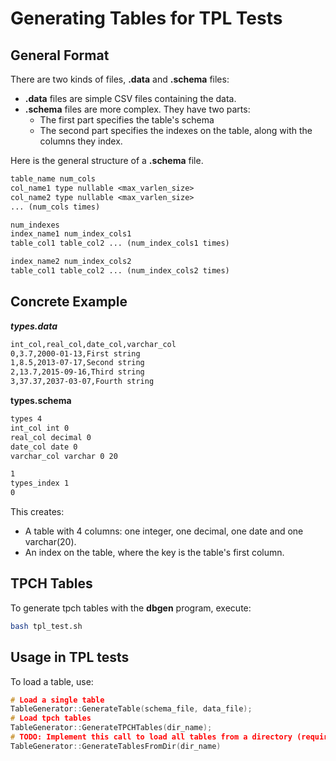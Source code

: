 # Generating Tables for TPL Tests

## General Format
There are two kinds of files, **.data** and **.schema** files:
* **.data** files are simple CSV files containing the data.
* **.schema** files are more complex. They have two parts:
	* The first part specifies the table's schema
	* The second part specifies the indexes on the table, along with the columns they index.

Here is the general structure of a **.schema** file.
```txt
table_name num_cols
col_name1 type nullable <max_varlen_size>
col_name2 type nullable <max_varlen_size>
... (num_cols times)

num_indexes
index_name1 num_index_cols1
table_col1 table_col2 ... (num_index_cols1 times)

index_name2 num_index_cols2
table_col1 table_col2 ... (num_index_cols2 times)
```

## Concrete Example

***types.data***
```txt
int_col,real_col,date_col,varchar_col
0,3.7,2000-01-13,First string
1,8.5,2013-07-17,Second string
2,13.7,2015-09-16,Third string
3,37.37,2037-03-07,Fourth string
```

**types.schema**
```txt
types 4
int_col int 0
real_col decimal 0
date_col date 0
varchar_col varchar 0 20

1
types_index 1
0
```

This creates:
* A table with 4 columns: one integer, one decimal, one date and one varchar(20).
* An index on the table, where the key is the table's first column.

## TPCH Tables
To generate tpch tables with the **dbgen** program, execute:
```sh
bash tpl_test.sh
```

## Usage in TPL tests
To load a table, use:
```C++
# Load a single table
TableGenerator::GenerateTable(schema_file, data_file);
# Load tpch tables
TableGenerator::GenerateTPCHTables(dir_name);
# TODO: Implement this call to load all tables from a directory (requires std::filesystem or boost::filesystem)
TableGenerator::GenerateTablesFromDir(dir_name)
```
